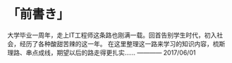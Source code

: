 # 「前書き」

大学毕业一周年，走上IT工程师这条路也刚满一载。回首告别学生时代，初入社会，经历了各种酸甜苦辣的这一年。
在这里整理这一路来学习的知识内容，梳斯理路、串点成线，期望以后的路走得更扎实......
  ———— 2017/06/01









